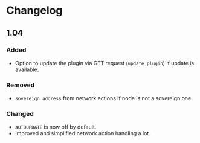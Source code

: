 # Changelog

## 1.04

### Added
- Option to update the plugin via GET request (`update_plugin`) if update is available.

### Removed
- `sovereign_address` from network actions if node is not a sovereign one.

### Changed
- `AUTOUPDATE` is now off by default.
- Improved and simplified network action handling a lot.
